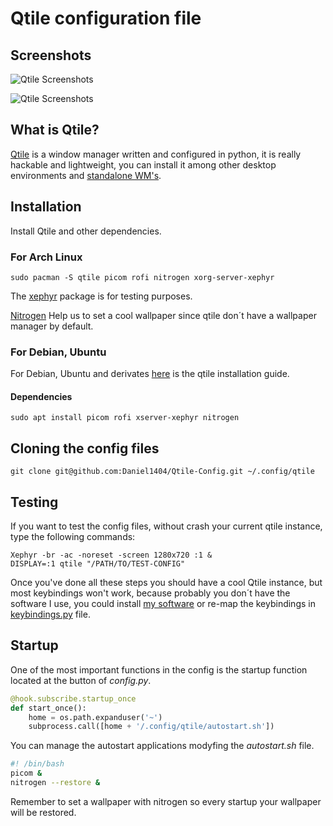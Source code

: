 # Qtile configuration file

## Screenshots

![Qtile Screenshots](../assets/Qtile-new1.png)

![Qtile Screenshots](../assets/Qtile-new2.png)

## What is Qtile?

[Qtile](http://www.qtile.org/) is a window manager written and configured in python, it is really hackable and lightweight, you can install it among other desktop environments and [standalone WM's](https://wiki.archlinux.org/index.php/window_manager). 

## Installation
Install Qtile and other dependencies.

### For Arch Linux

```
sudo pacman -S qtile picom rofi nitrogen xorg-server-xephyr
```

The [xephyr](https://wiki.archlinux.org/index.php/Xephyr) package is for testing  purposes.

[Nitrogen](https://wiki.archlinux.org/index.php/nitrogen) Help us to set a cool wallpaper since qtile don´t have a wallpaper manager by default.

### For Debian, Ubuntu

For Debian, Ubuntu and derivates [here](http://docs.qtile.org/en/latest/manual/install/ubuntu.html) is the qtile installation guide.
#### Dependencies
```
sudo apt install picom rofi xserver-xephyr nitrogen
```
## Cloning the config files
```
git clone git@github.com:Daniel1404/Qtile-Config.git ~/.config/qtile
```

## Testing 

If you want to test the config files, without crash your current qtile instance, type the following commands:

```
Xephyr -br -ac -noreset -screen 1280x720 :1 &
DISPLAY=:1 qtile "/PATH/TO/TEST-CONFIG"
```
Once you've done all these steps you  should have a cool Qtile instance, but most keybindings won't work, because probably you don´t have the software I use, you could install [my software]() or re-map the keybindings in [keybindings.py](https://github.com/Daniel1404/Qtile-Config/blob/main/keybindings.py) file.

## Startup 

One of the most important functions in the config is the startup function located  at the button of _config.py_.

``` python
@hook.subscribe.startup_once
def start_once():
    home = os.path.expanduser('~')
    subprocess.call([home + '/.config/qtile/autostart.sh'])
```
You can manage the autostart applications modyfing the  _autostart.sh_ file.

``` bash
#! /bin/bash 
picom &
nitrogen --restore &
```
Remember to set a wallpaper with nitrogen so every startup your wallpaper will be restored.
